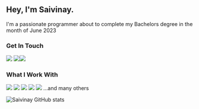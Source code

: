 ## Hey, I'm Saivinay. 
I'm a passionate programmer about to complete my Bachelors degree in the month of June 2023
### Get In Touch
<a href="mailto:saivinaygondrala@gmail.com"><img src="https://img.shields.io/badge/Gmail-D14836?style=for-the-badge&logo=gmail&logoColor=white"></a> <a href="https://www.linkedin.com/in/saivinay-gondrala-408a8a1b0/"><img src="https://img.shields.io/badge/LinkedIn-0077B5?style=for-the-badge&logo=linkedin&logoColor=white"></a><a href="#"><img src="https://img.shields.io/badge/portfolio-0A0A0A?style=for-the-badge&logo=dev.to&logoColor=white"></a> 

### What I Work With
<img src="https://img.shields.io/badge/JavaScript-F7DF1E?style=for-the-badge&logo=javascript&logoColor=black"> <img src="https://img.shields.io/badge/Node.js-43853D?style=for-the-badge&logo=node.js&logoColor=white"> <img src="https://img.shields.io/badge/HTML5-E34F26?style=for-the-badge&logo=html5&logoColor=white"> <img src="https://img.shields.io/badge/CSS3-1572B6?style=for-the-badge&logo=css3&logoColor=white"> <img src="https://img.shields.io/badge/React-20232A?style=for-the-badge&logo=react&logoColor=61DAFB"> 
...and many others

![Saivinay GitHub stats](https://github-readme-stats.vercel.app/api?username=saivinaygondrala&show_icons=true&theme=dark)
